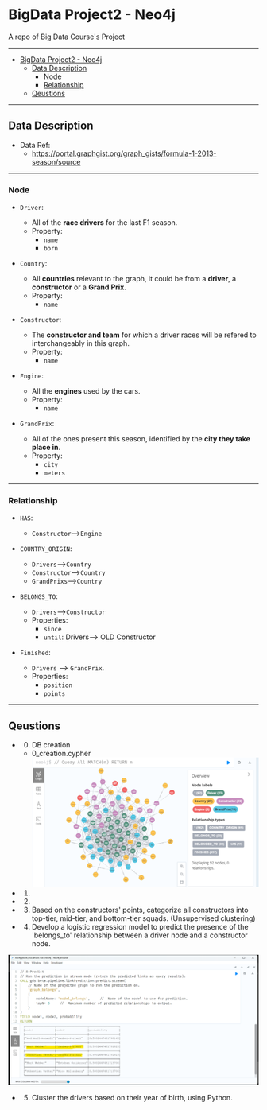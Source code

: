 # BigData Project2 - Neo4j

A repo of Big Data Course's Project

---

- [BigData Project2 - Neo4j](#bigdata-project2---neo4j)
  - [Data Description](#data-description)
    - [Node](#node)
    - [Relationship](#relationship)
  - [Qeustions](#qeustions)

---

## Data Description

- Data Ref:
  - https://portal.graphgist.org/graph_gists/formula-1-2013-season/source

---

### Node

- `Driver`:

  - All of the **race drivers** for the last F1 season.
  - Property:
    - `name`
    - `born`

- `Country`:

  - All **countries** relevant to the graph, it could be from a **driver**, a **constructor** or a **Grand Prix**.
  - Property:
    - `name`

- `Constructor`:

  - The **constructor and team** for which a driver races will be refered to interchangeably in this graph.
  - Property:
    - `name`

- `Engine`:

  - All the **engines** used by the cars.
  - Property:
    - `name`

- `GrandPrix`:
  - All of the ones present this season, identified by the **city they take place in**.
  - Property:
    - `city`
    - `meters`

---

### Relationship

- `HAS`:

  - `Constructor`-->`Engine`

- `COUNTRY_ORIGIN`:

  - `Drivers`-->`Country`
  - `Constructor`-->`Country`
  - `GrandPrixs`-->`Country`

- `BELONGS_TO`:

  - `Drivers`-->`Constructor`
  - Properties:
    - `since`
    - `until`: Drivers--> OLD Constructor

- `Finished`:
  - `Drivers` --> `GrandPrix`.
  - Properties:
    - `position`
    - `points`

---

## Qeustions

- 0. DB creation

  - 0_creation.cypher
    ![q0](./pic/q0.png)

- 1.
- 2.
- 3. Based on the constructors' points, categorize all constructors into top-tier, mid-tier, and bottom-tier squads. (Unsupervised clustering)
- 4. Develop a logistic regression model to predict the presence of the 'belongs_to' relationship between a driver node and a constructor node.

![q4](./pic/q4.png)

- 5. Cluster the drivers based on their year of birth, using Python.


